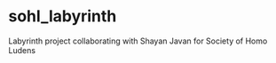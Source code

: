 sohl_labyrinth
==============

Labyrinth project collaborating with Shayan Javan for Society of Homo Ludens
